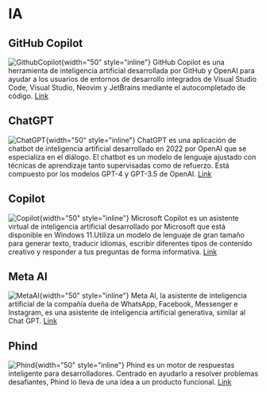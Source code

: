 # IA

## GitHub Copilot
![GithubCopilot](githubcopilot.png){width="50" style="inline"}
GitHub Copilot es una herramienta de inteligencia artificial desarrollada por GitHub y OpenAI para ayudar a los usuarios de entornos de desarrollo integrados de Visual Studio Code, Visual Studio, Neovim y JetBrains mediante el autocompletado de código.
[Link](https://github.com/features/copilot)

## ChatGPT
![ChatGPT](chatgpt.png){width="50" style="inline"}
ChatGPT es una aplicación de chatbot de inteligencia artificial desarrollado en 2022 por OpenAI que se especializa en el diálogo. El chatbot es un modelo de lenguaje ajustado con técnicas de aprendizaje tanto supervisadas como de refuerzo. Está compuesto por los modelos GPT-4 y GPT-3.5 de OpenAI.
[Link](https://chat.openai.com/)

## Copilot
![Copilot](copilot.png){width="50" style="inline"}
Microsoft Copilot es un asistente virtual de inteligencia artificial desarrollado por Microsoft que está disponible en Windows 11.​Utiliza un modelo de lenguaje de gran tamaño para generar texto, traducir idiomas, escribir diferentes tipos de contenido creativo y responder a tus preguntas de forma informativa.
[Link](https://www.bing.com/chat)

## Meta AI
![MetaAI](metaai.png){width="50" style="inline"}
Meta AI, la asistente de inteligencia artificial de la compañía dueña de WhatsApp, Facebook, Messenger e Instagram, es una asistente de inteligencia artificial generativa, similar al Chat GPT.
[Link](https://www.meta.ai/)

## Phind
![Phind](phind.png){width="50" style="inline"}
Phind es un motor de respuestas inteligente para desarrolladores. Centrado en ayudarlo a resolver problemas desafiantes, Phind lo lleva de una idea a un producto funcional.
[Link](https://www.phind.com/)